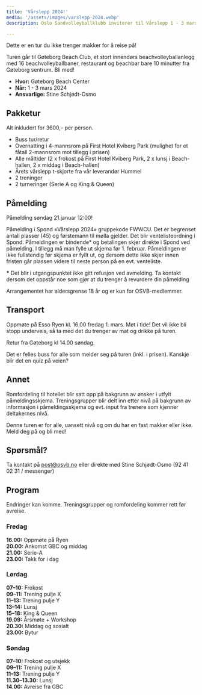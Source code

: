 ```yaml
---
title: 'Vårslepp 2024!'
media: '/assets/images/varslepp-2024.webp'
description: Oslo Sandvolleyballklubb inviterer til Vårslepp 1 - 3 mars. Vi ønsker å kickstarte sesongen for våre medlemmer med en helg fylt med treninger, turneringer og mulighet for å bli kjent med OSVBere.

---
```


Dette er en tur du ikke trenger makker for å reise på!

Turen går til Gøteborg Beach Club, et stort innendørs beachvolleyballanlegg med 16 beachvolleyballbaner, restaurant og beachbar bare 10 minutter fra Gøteborg sentrum. Bli med!

* **Hvor:** Gøteborg Beach Center
* **Når:** 1 - 3 mars 2024
* **Ansvarlige:** Stine Schjødt-Osmo

## Pakketur
Alt inkludert for 3600,– per person.

* Buss tur/retur
* Overnatting i 4-mannsrom på First Hotel Kviberg Park (mulighet for et fåtall 2-mannsrom mot tillegg i prisen)
* Alle måltider (2 x frokost på First Hotel Kviberg Park, 2 x lunsj i Beach-hallen, 2 x middag i Beach-hallen)
* Årets vårslepp t-skjorte fra vår leverandør Hummel
* 2 treninger
* 2 turneringer (Serie A og King & Queen)

## Påmelding
Påmelding søndag 21.januar 12:00!

Påmelding i Spond «Vårslepp 2024» gruppekode FWWCU. Det er begrenset antall plasser (45) og førstemann til mølla gjelder. Det blir ventelisteordning i Spond. Påmeldingen er bindende* og betalingen skjer direkte i Spond ved påmelding. I tillegg må man fylle ut skjema før 1. februar. Påmeldingen er ikke fullstendig før skjema er fyllt ut, og dersom dette ikke skjer innen fristen går plassen videre til neste person på en evt. venteliste.

**\*** Det blir i utgangspunktet ikke gitt refusjon ved avmelding. Ta kontakt dersom det oppstår noe som gjør at du trenger å revurdere din påmelding

Arrangementet har aldersgrense 18 år og er kun for OSVB-medlemmer.

## Transport
Oppmøte på Esso Ryen kl. 16.00 fredag 1. mars. Møt i tide! Det vil ikke bli stopp underveis, så ta med det du trenger av mat og drikke på turen.

Retur fra Gøteborg kl 14.00 søndag.

Det er felles buss for alle som melder seg på turen (inkl. i prisen). Kanskje blir det en quiz på veien?

## Annet
Romfordeling til hotellet blir satt opp på bakgrunn av ønsker i utfylt påmeldingsskjema. Treningsgrupper blir delt inn etter nivå på bakgrunn av informasjon i påmeldingsskjema og evt. input fra trenere som kjenner deltakernes nivå.

Denne turen er for alle, uansett nivå og om du har en fast makker eller ikke. Meld deg på og bli med!

## Spørsmål?
Ta kontakt på post@osvb.no eller direkte med Stine Schjødt-Osmo (92 41 02 31 / messenger)

## Program
Endringer kan komme. Treningsgrupper og romfordeling kommer rett før avreise. 

### Fredag
**16.00:** Oppmøte på Ryen  
**20.00:** Ankomst GBC og middag  
**21.00:** Serie-A  
**23.00:** Takk for i dag

### Lørdag
**07–10:** Frokost  
**09–11:** Trening pulje X  
**11–13:** Trening pulje Y  
**13–14:** Lunsj  
**15–18:** King & Queen  
**19.09:** Årsmøte + Workshop  
**20.30:** Middag og sosialt  
**23.00:** Bytur

### Søndag
**07–10:** Frokost og utsjekk  
**09–11:** Trening pulje X  
**11–13:** Trening pulje Y  
**11.30–13.30:** Lunsj  
**14.00:** Avreise fra GBC